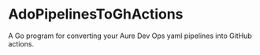 # AdoPipelinesToGhActions
A Go program for converting your Aure Dev Ops yaml pipelines into GitHub actions. 
